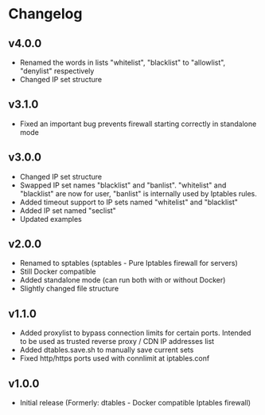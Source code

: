 # Changelog

## v4.0.0

- Renamed the words in lists "whitelist", "blacklist" to "allowlist", "denylist" respectively
- Changed IP set structure

## v3.1.0

- Fixed an important bug prevents firewall starting correctly in standalone mode

## v3.0.0

- Changed IP set structure
- Swapped IP set names "blacklist" and "banlist". "whitelist" and "blacklist" are now for user, "banlist" is internally used by Iptables rules.
- Added timeout support to IP sets named "whitelist" and "blacklist"
- Added IP set named "seclist"
- Updated examples

## v2.0.0

- Renamed to sptables (sptables - Pure Iptables firewall for servers)
- Still Docker compatible
- Added standalone mode (can run both with or without Docker)
- Slightly changed file structure

## v1.1.0

- Added proxylist to bypass connection limits for certain ports. Intended to be used as trusted reverse proxy / CDN IP addresses list
- Added dtables.save.sh to manually save current sets
- Fixed http/https ports used with connlimit at iptables.conf

## v1.0.0

- Initial release (Formerly: dtables - Docker compatible Iptables firewall)
